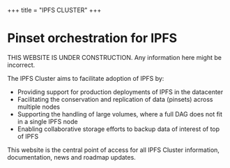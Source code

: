 +++
title = "IPFS CLUSTER"
+++

# Pinset orchestration for IPFS

<div class="tipbox warning">THIS WEBSITE IS UNDER CONSTRUCTION. Any information here might be incorrect.</div>

The IPFS Cluster aims to facilitate adoption of IPFS by:

* Providing support for production deployments of IPFS in the datacenter
* Facilitating the conservation and replication of data (pinsets) across multiple nodes
* Supporting the handling of large volumes, where a full DAG does not fit in a single IPFS node
* Enabling collaborative storage efforts to backup data of interest of top of IPFS

This website is the central point of access for all IPFS Cluster information, documentation, news and roadmap updates.
